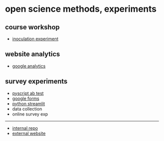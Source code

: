 # open science methods, experiments

## course workshop

- [inoculation experiment](https://nils-holmberg.github.io/osm-exp/web/survey/)

## website analytics 

- [google analytics](https://nils-holmberg.github.io/osm-exp/web/landing-page/)

## survey experiments

- [pyscript ab test](https://nils-holmberg.github.io/osm-exp/web/pyscript/)
- [google forms](https://nils-holmberg.github.io/osm-exp/web/tjs/)
- [python streamlit](https://osm-exp.streamlit.app/)
- data collection 
- online survey exp

---

- [internal repo](https://github.com/nils-holmberg/osm-exp)
- [external website](https://nils-holmberg.github.io/osm-exp/)








